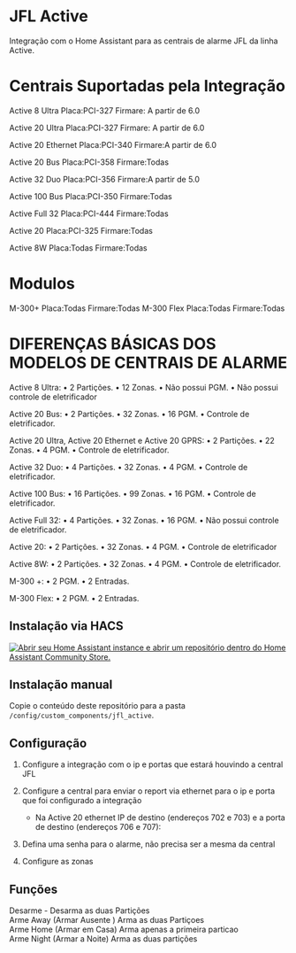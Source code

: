 # JFL Active

Integração com o Home Assistant para as centrais de alarme JFL da linha Active.

# Centrais  Suportadas  pela  Integração 

Active 8 Ultra     Placa:PCI-327  Firmare: A partir de 6.0

Active 20 Ultra    Placa:PCI-327  Firmare: A partir de 6.0

Active 20 Ethernet Placa:PCI-340      Firmare:A partir de 6.0

Active 20 Bus      Placa:PCI-358      Firmare:Todas

Active 32 Duo      Placa:PCI-356      Firmare:A partir de 5.0

Active 100 Bus     Placa:PCI-350      Firmare:Todas

Active Full 32     Placa:PCI-444      Firmare:Todas

Active 20          Placa:PCI-325      Firmare:Todas

Active 8W          Placa:Todas        Firmare:Todas


# Modulos
M-300+            Placa:Todas        Firmare:Todas
M-300 Flex        Placa:Todas        Firmare:Todas

# DIFERENÇAS BÁSICAS DOS MODELOS DE CENTRAIS DE ALARME

 Active 8 Ultra:
• 2 Partições.
• 12 Zonas.
• Não possui PGM.
• Não possui controle de eletrificador

Active 20 Bus:
• 2 Partições.
• 32 Zonas.
• 16 PGM.
• Controle de eletrificador.

Active 20 Ultra, Active 20 Ethernet e Active 20 GPRS:
• 2 Partições.
• 22 Zonas.
• 4 PGM.
• Controle de eletrificador.

Active 32 Duo:
• 4 Partições.
• 32 Zonas.
• 4 PGM.
• Controle de eletrificador.

Active 100 Bus:
• 16 Partições.
• 99 Zonas.
• 16 PGM.
• Controle de eletrificador.

Active Full 32:
• 4 Partições.
• 32 Zonas.
• 16 PGM.
• Não possui controle de eletrificador.

Active 20:
• 2 Partições.
• 32 Zonas.
• 4 PGM.
• Controle de eletrificador

Active 8W:
 • 2 Partições.
 • 32 Zonas.
 • 4 PGM.
 • Controle de eletrificador.

M-300 +:
 • 2 PGM.
 • 2 Entradas.

M-300 Flex:
 • 2 PGM.
 • 2 Entradas.

## Instalação via HACS

[![Abrir seu Home Assistant instance e abrir um repositório dentro do Home Assistant Community Store.](https://my.home-assistant.io/badges/hacs_repository.svg)](https://my.home-assistant.io/redirect/hacs_repository/?owner=fernac03&repository=JFL_ACTIVE&category=integration)

## Instalação manual

Copie o conteúdo deste repositório para a pasta `/config/custom_components/jfl_active`.

## Configuração

1. Configure a integração com o ip e portas que estará houvindo a central JFL
2. Configure a central para enviar o report via ethernet para o ip e porta que foi configurado a integração
   - Na Active 20 ethernet IP de destino (endereços 702 e 703) e a porta de destino (endereços 706 e 707):


3. Defina uma senha para o alarme, não precisa ser a mesma da central
4. Configure as zonas

## Funções

Desarme  -  Desarma as  duas  Partições<br>
Arme Away (Armar Ausente )  Arma as duas Partiçoes<br>
Arme Home (Armar em Casa)  Arma  apenas a primeira particao<br>
Arme Night (Armar a Noite)  Arma  as duas partições<br>
